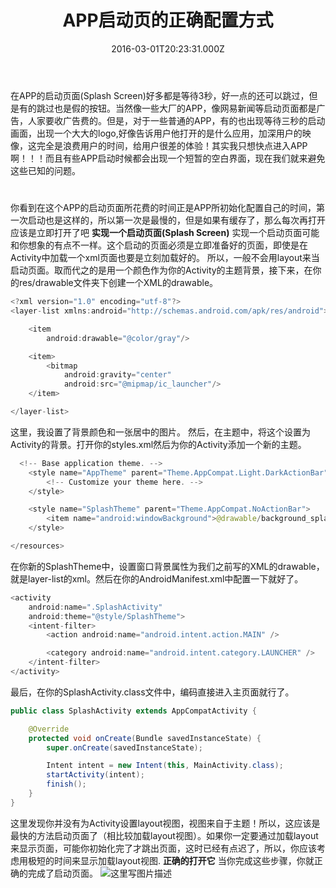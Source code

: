 ﻿---
title: APP启动页的正确配置方式
date: 2016-03-01T20:23:31.000Z
categories: Android
tags:
  - 冷热启动
  - app
---

在APP的启动页面(Splash Screen)好多都是等待3秒，好一点的还可以跳过，但是有的跳过也是假的按钮。当然像一些大厂的APP，像网易新闻等启动页面都是广告，人家要收广告费的。但是，对于一些普通的APP，有的也出现等待三秒的启动画面，出现一个大大的logo,好像告诉用户他打开的是什么应用，加深用户的映像，这完全是浪费用户的时间，给用户很差的体验！其实我只想快点进入APP啊！！！而且有些APP启动时候都会出现一个短暂的空白界面，现在我们就来避免这些已知的问题。 

# <!-- more -->

你看到在这个APP的启动页面所花费的时间正是APP所初始化配置自己的时间，第一次启动也是这样的，所以第一次是最慢的，但是如果有缓存了，那么每次再打开应该是立即打开了吧 **实现一个启动页面(Splash Screen)** 实现一个启动页面可能和你想象的有点不一样。这个启动的页面必须是立即准备好的页面，即使是在Activity中加载一个xml页面也要是立刻加载好的。 所以，一般不会用layout来当启动页面。取而代之的是用一个颜色作为你的Activity的主题背景，接下来，在你的res/drawable文件夹下创建一个XML的drawable。

```java
<?xml version="1.0" encoding="utf-8"?>
<layer-list xmlns:android="http://schemas.android.com/apk/res/android">

    <item
        android:drawable="@color/gray"/>

    <item>
        <bitmap
            android:gravity="center"
            android:src="@mipmap/ic_launcher"/>
    </item>

</layer-list>
```

这里，我设置了背景颜色和一张居中的图片。 然后，在主题中，将这个设置为Activity的背景。打开你的styles.xml然后为你的Activity添加一个新的主题。

```java
  <!-- Base application theme. -->
    <style name="AppTheme" parent="Theme.AppCompat.Light.DarkActionBar">
        <!-- Customize your theme here. -->
    </style>

    <style name="SplashTheme" parent="Theme.AppCompat.NoActionBar">
        <item name="android:windowBackground">@drawable/background_splash</item>
    </style>

</resources>
```

在你新的SplashTheme中，设置窗口背景属性为我们之前写的XML的drawable，就是layer-list的xml。然后在你的AndroidManifest.xml中配置一下就好了。

```java
<activity
    android:name=".SplashActivity"
    android:theme="@style/SplashTheme">
    <intent-filter>
        <action android:name="android.intent.action.MAIN" />

        <category android:name="android.intent.category.LAUNCHER" />
    </intent-filter>
</activity>
```

最后，在你的SplashActivity.class文件中，编码直接进入主页面就行了。

```java
public class SplashActivity extends AppCompatActivity {

    @Override
    protected void onCreate(Bundle savedInstanceState) {
        super.onCreate(savedInstanceState);

        Intent intent = new Intent(this, MainActivity.class);
        startActivity(intent);
        finish();
    }
}
```

这里发现你并没有为Activity设置layout视图，视图来自于主题！所以，这应该是最快的方法启动页面了（相比较加载layout视图）。如果你一定要通过加载layout来显示页面，可能你初始化完了才跳出页面，这时已经有点迟了，所以，你应该考虑用极短的时间来显示加载layout视图. **正确的打开它** 当你完成这些步骤，你就正确的完成了启动页面。 ![这里写图片描述](http://img.blog.csdn.net/20151210222140337)
